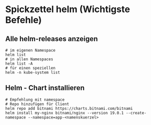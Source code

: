 # Spickzettel helm (Wichtigste Befehle) 

## Alle helm-releases anzeigen 

```
# im eigenen Namespace 
helm list
# in allen Namespaces
helm list -A
# für einen speziellen
helm -n kube-system list 
```

## Helm - Chart installieren 

```
# Empfehlung mit namespace
# Repo hinzufügen für Client 
helm repo add bitnami https://charts.bitnami.com/bitnami
helm install my-nginx bitnami/nginx --version 19.0.1 --create-namespace --namespace=app-<namenskuerzel>
```
